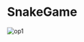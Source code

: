 # SnakeGame

![op1](https://user-images.githubusercontent.com/83283144/129881909-ab2b8872-b306-49c9-8299-20cb459e8a73.JPG)

